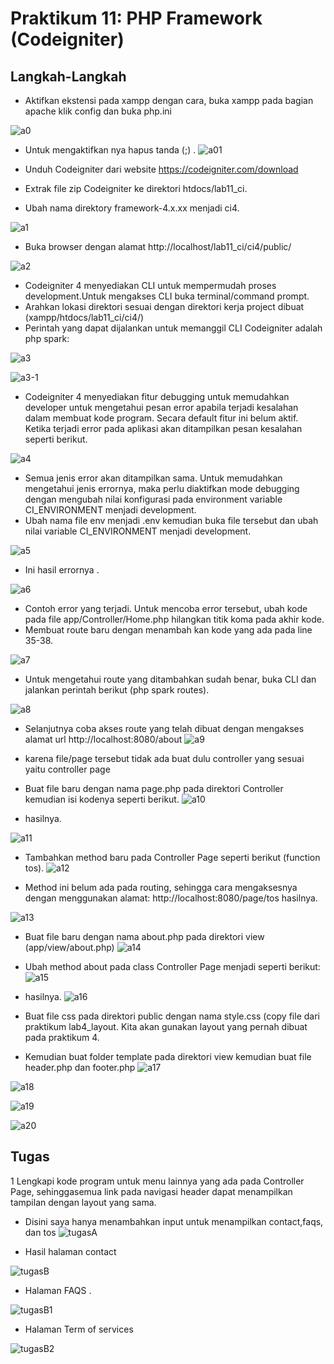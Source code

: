 # Praktikum 11: PHP Framework (Codeigniter)
## Langkah-Langkah
- Aktifkan ekstensi pada xampp dengan cara, buka xampp pada bagian apache klik config dan buka php.ini

![a0](https://github.com/kannahs/Lab11web/blob/master/Image/a0.PNG?raw=true)

- Untuk mengaktifkan nya hapus tanda (;) .
![a01](https://github.com/kannahs/Lab11web/blob/master/Image/a01.PNG?raw=true)

- Unduh Codeigniter dari website https://codeigniter.com/download
- Extrak file zip Codeigniter ke direktori htdocs/lab11_ci.
- Ubah nama direktory framework-4.x.xx menjadi ci4.

![a1](https://github.com/kannahs/Lab11web/blob/master/Image/a1.PNG?raw=true)

- Buka browser dengan alamat http://localhost/lab11_ci/ci4/public/

![a2](https://github.com/kannahs/Lab11web/blob/master/Image/a2.PNG?raw=true)

- Codeigniter 4 menyediakan CLI untuk mempermudah proses development.Untuk mengakses CLI buka terminal/command prompt.
- Arahkan lokasi direktori sesuai dengan direktori kerja project dibuat (xampp/htdocs/lab11_ci/ci4/)
- Perintah yang dapat dijalankan untuk memanggil CLI Codeigniter adalah php spark:

![a3](https://github.com/kannahs/Lab11web/blob/master/Image/a3.PNG?raw=true)

![a3-1](https://github.com/kannahs/Lab11web/blob/master/Image/a3-1.PNG?raw=true)

- Codeigniter 4 menyediakan fitur debugging untuk memudahkan developer untuk mengetahui pesan error apabila terjadi kesalahan dalam membuat kode program. Secara default fitur ini belum aktif. Ketika terjadi error pada aplikasi akan ditampilkan pesan kesalahan seperti berikut.

![a4](https://github.com/kannahs/Lab11web/blob/master/Image/a4.PNG?raw=true)

- Semua jenis error akan ditampilkan sama. Untuk memudahkan mengetahui jenis errornya, maka perlu diaktifkan mode debugging dengan mengubah nilai konfigurasi pada environment variable CI_ENVIRONMENT menjadi development.
- Ubah nama file env menjadi .env kemudian buka file tersebut dan ubah nilai variable CI_ENVIRONMENT menjadi development.

![a5](https://github.com/kannahs/Lab11web/blob/master/Image/a5.PNG?raw=true)

- Ini hasil errornya .

![a6](https://github.com/kannahs/Lab11web/blob/master/Image/a6.PNG?raw=true)

- Contoh error yang terjadi. Untuk mencoba error tersebut, ubah kode pada file app/Controller/Home.php hilangkan titik koma pada akhir kode.
- Membuat route baru dengan menambah kan kode yang ada pada line 35-38.

![a7](https://github.com/kannahs/Lab11web/blob/master/Image/a7.PNG?raw=true)

- Untuk mengetahui route yang ditambahkan sudah benar, buka CLI dan jalankan perintah berikut (php spark routes).

![a8](https://github.com/kannahs/Lab11web/blob/master/Image/a8.PNG?raw=true)

- Selanjutnya coba akses route yang telah dibuat dengan mengakses alamat url http://localhost:8080/about
![a9](https://github.com/kannahs/Lab11web/blob/master/Image/a9.PNG?raw=true)

- karena file/page tersebut tidak ada buat dulu controller yang sesuai yaitu controller page
- Buat file baru dengan nama page.php pada direktori Controller kemudian isi kodenya seperti berikut.
![a10](https://github.com/kannahs/Lab11web/blob/master/Image/a10.PNG?raw=true)

- hasilnya.

![a11](https://github.com/kannahs/Lab11web/blob/master/Image/a11.PNG?raw=true)

- Tambahkan method baru pada Controller Page seperti berikut (function tos).
![a12](https://github.com/kannahs/Lab11web/blob/master/Image/a12.PNG?raw=true)

- Method ini belum ada pada routing, sehingga cara mengaksesnya dengan menggunakan alamat: http://localhost:8080/page/tos hasilnya. 

![a13](https://github.com/kannahs/Lab11web/blob/master/Image/a13.PNG?raw=true)

- Buat file baru dengan nama about.php pada direktori view (app/view/about.php)
![a14](https://github.com/kannahs/Lab11web/blob/master/Image/a14.PNG?raw=true)

- Ubah method about pada class Controller Page menjadi seperti berikut:
![a15](https://github.com/kannahs/Lab11web/blob/master/Image/a15.PNG?raw=true)

- hasilnya.
![a16](https://github.com/kannahs/Lab11web/blob/master/Image/a16.PNG?raw=true)

- Buat file css pada direktori public dengan nama style.css (copy file dari praktikum lab4_layout. Kita akan gunakan layout yang pernah dibuat pada praktikum 4.
- Kemudian buat folder template pada direktori view kemudian buat file header.php dan footer.php
![a17](https://github.com/kannahs/Lab11web/blob/master/Image/a17.PNG?raw=true)

![a18](https://github.com/kannahs/Lab11web/blob/master/Image/a18.PNG?raw=true)

![a19](https://github.com/kannahs/Lab11web/blob/master/Image/a19.PNG?raw=true)

![a20](https://github.com/kannahs/Lab11web/blob/master/Image/a20.PNG?raw=true)


## Tugas 
1 Lengkapi kode program untuk menu lainnya yang ada pada Controller Page, sehinggasemua link pada navigasi header dapat menampilkan tampilan dengan layout yang sama.

- Disini saya hanya menambahkan input untuk menampilkan contact,faqs, dan tos
![tugasA](https://github.com/kannahs/Lab11web/blob/master/Image/tugasA.PNG?raw=true)

- Hasil halaman contact

![tugasB](https://github.com/kannahs/Lab11web/blob/master/Image/tugasB.PNG?raw=true)

- Halaman FAQS .

![tugasB1](https://github.com/kannahs/Lab11web/blob/master/Image/tugasB1.PNG?raw=true)

- Halaman Term of services

![tugasB2](https://github.com/kannahs/Lab11web/blob/master/Image/tugasB2.PNG?raw=true)